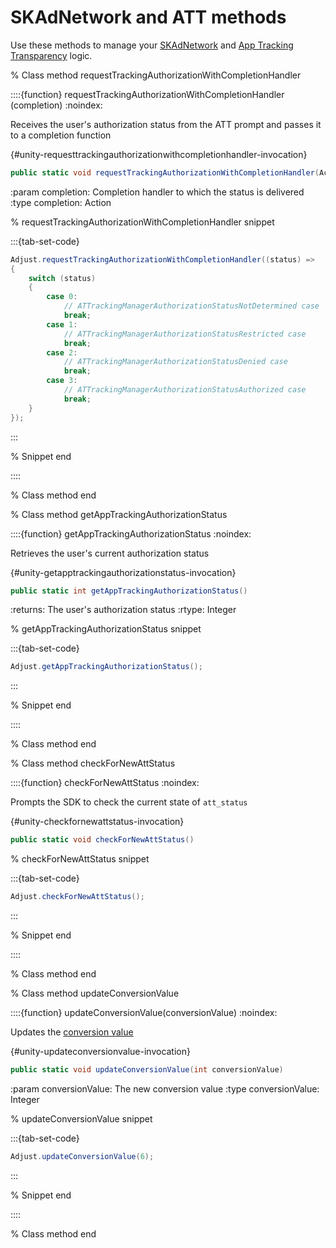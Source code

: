 # SKAdNetwork and ATT methods

Use these methods to manage your [SKAdNetwork](hc:/skadnetwork) and [App Tracking Transparency](hc:/app-tracking-transparency-att-framework) logic.

% Class method requestTrackingAuthorizationWithCompletionHandler

::::{function} requestTrackingAuthorizationWithCompletionHandler (completion)
:noindex:

Receives the user's authorization status from the ATT prompt and passes it to a completion function

{#unity-requesttrackingauthorizationwithcompletionhandler-invocation}
```c#
public static void requestTrackingAuthorizationWithCompletionHandler(Action<int> statusCallback, string sceneName = "Adjust")
```

:param completion: Completion handler to which the status is delivered
:type completion: Action

% requestTrackingAuthorizationWithCompletionHandler snippet

:::{tab-set-code}

```c#
Adjust.requestTrackingAuthorizationWithCompletionHandler((status) =>
{
    switch (status)
    {
        case 0:
            // ATTrackingManagerAuthorizationStatusNotDetermined case
            break;
        case 1:
            // ATTrackingManagerAuthorizationStatusRestricted case
            break;
        case 2:
            // ATTrackingManagerAuthorizationStatusDenied case
            break;
        case 3:
            // ATTrackingManagerAuthorizationStatusAuthorized case
            break;
    }
});
```

:::

% Snippet end

::::

% Class method end

% Class method getAppTrackingAuthorizationStatus

::::{function} getAppTrackingAuthorizationStatus
:noindex:

Retrieves the user's current authorization status

{#unity-getapptrackingauthorizationstatus-invocation}
```c#
public static int getAppTrackingAuthorizationStatus()
```

:returns: The user's authorization status
:rtype: Integer

% getAppTrackingAuthorizationStatus snippet

:::{tab-set-code}

```c#
Adjust.getAppTrackingAuthorizationStatus();
```

:::

% Snippet end

::::

% Class method end

% Class method checkForNewAttStatus

::::{function} checkForNewAttStatus
:noindex:

Prompts the SDK to check the current state of `att_status`

{#unity-checkfornewattstatus-invocation}
```c#
public static void checkForNewAttStatus()
```

% checkForNewAttStatus snippet

:::{tab-set-code}

```c#
Adjust.checkForNewAttStatus();
```

:::

% Snippet end

::::

% Class method end

% Class method updateConversionValue

::::{function} updateConversionValue(conversionValue)
:noindex:

Updates the [conversion value](https://help.adjust.com/en/new/article/conversion-hub)

{#unity-updateconversionvalue-invocation}
```c#
public static void updateConversionValue(int conversionValue)
```

:param conversionValue: The new conversion value
:type conversionValue: Integer

% updateConversionValue snippet

:::{tab-set-code}

```c#
Adjust.updateConversionValue(6);
```

:::

% Snippet end

::::

% Class method end
